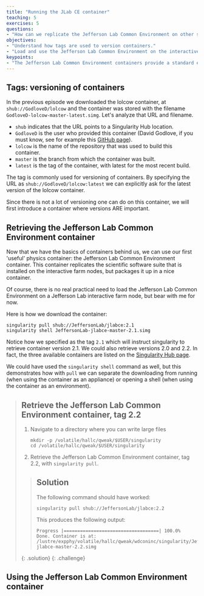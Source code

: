 ```yaml
---
title: "Running the JLab CE container"
teaching: 5
exercises: 5
questions:
- "How can we replicate the Jefferson Lab Common Environment on other systems?"
objectives:
- "Understand how tags are used to version containers."
- "Load and use the Jefferson Lab Common Environment on the interactive farm nodes."
keypoints:
- "The Jefferson Lab Common Environment containers provide a standard environment."
---
```


## Tags: versioning of containers

In the previous episode we downloaded the lolcow container, at
`shub://GodloveD/lolcow` and the container was stored with the filename
`GodloveD-lolcow-master-latest.simg`. Let's analyze that URL and filename.

- `shub` indicates that the URL points to a Singularity Hub location.
- `GodloveD` is the user who provided this container (David Godlove, if you
  must know, see for example this [GitHub page](https://github.com/GodloveD/lolcow)).
- `lolcow` is the name of the repository that was used to build this container.
- `master` is the branch from which the container was built.
- `latest` is the tag of the container, with latest for the most recent build.

The tag is commonly used for versioning of containers. By specifying the URL as
`shub://GodloveD/lolcow:latest` we can explicitly ask for the latest version of
the lolcow container.

Since there is not a lot of versioning one can do on this container, we will
first introduce a container where versions ARE important.

## Retrieving the Jefferson Lab Common Environment container

Now that we have the basics of containers behind us, we can use our first
'useful' physics container: the Jefferson Lab Common Environment container. This
container replicates the scientific software suite that is installed on the
interactive farm nodes, but packages it up in a nice container.

Of course, there is no real practical need to load the Jefferson Lab Common
Environment on a Jefferson Lab interactive farm node, but bear with me for now.

Here is how we download the container:
~~~
singularity pull shub://JeffersonLab/jlabce:2.1
singularity shell JeffersonLab-jlabce-master-2.1.simg
~~~
Notice how we specified as the tag `2.1` which will instruct singularity to
retrieve container version 2.1. We could also retrieve versions 2.0 and 2.2.
In fact, the three available containers are listed on the [Singularity Hub page](https://www.singularity-hub.org/collections/363).

We could have used the `singularity shell` command as well, but this
demonstrates how with `pull` we can separate the downloading from running (when
using the container as an appliance) or opening a shell (when using the
container as an environment).

> ## Retrieve the Jefferson Lab Common Environment container, tag 2.2
>
> 1. Navigate to a directory where you can write large files
>    ~~~
>    mkdir -p /volatile/hallc/qweak/$USER/singularity
>    cd /volatile/hallc/qweak/$USER/singularity
>    ~~~
> 1. Retrieve the Jefferson Lab Common Environment container, tag 2.2, with
>    `singularity pull`.
>
> > ## Solution
> > The following command should have worked:
> > ~~~
> > singularity pull shub://JeffersonLab/jlabce:2.2
> > ~~~
> > This produces the following output:
> > ~~~
> > Progress |===================================| 100.0%
> > Done. Container is at: /lustre/expphy/volatile/hallc/qweak/wdconinc/singularity/JeffersonLab-jlabce-master-2.2.simg
> > ~~~
> {: .solution}
{: .challenge}

## Using the Jefferson Lab Common Environment container
